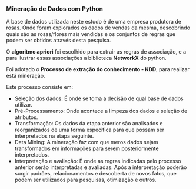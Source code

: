 
### Mineração de Dados com Python

A base de dados utilizada neste estudo é de uma empresa produtora de rosas. Onde foram explorados os dados de vendas da mesma, 
descobrindo quais são as rosas/flores mais vendidas e os conjuntos de regras que podem ser obtidos através desta pesquisa. 

O **algoritmo apriori** foi escolhido para extrair as regras de associação, e a para ilustrar essas associações a biblioteca **NetworkX** do python. 

Foi adotado o **Processo de extração do conhecimento - KDD**, para realizar está mineração.

Este processo consiste em:
- Seleção dos dados: É onde se toma a decisão de qual base de dados utilizar.
- Pré-Processamento: Onde acontece a limpeza dos dados e seleção de atributos.
- Transformação: Os dados da etapa anterior são analisados e reorganizados de uma forma especifica para que possam ser interpretados na etapa seguinte.
- Data Mining: A mineração faz com que meros dados sejam transformados em informações para serem posteriormente interpretados.
- Interpretação e avaliação: É onde as regras indicadas pelo processo anterior serão interpretadas e avaliadas. Após a interpretação poderão surgir padrões, 
relacionamentos e descoberta de novos fatos, que podem ser utilizados para pesquisas, otimização e outros.

